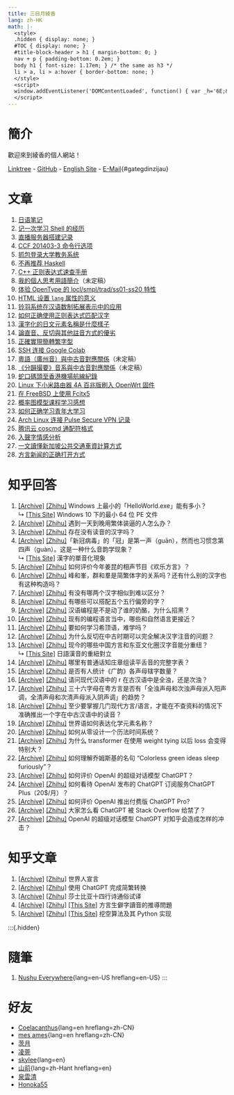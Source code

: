 ```yaml
---
title: 三日月綾香
lang: zh-HK
math: |-
  <style>
  .hidden { display: none; }
  #TOC { display: none; }
  #title-block-header > h1 { margin-bottom: 0; }
  nav + p { padding-bottom: 0.2em; }
  body h1 { font-size: 1.17em; } /* the same as h3 */
  li > a, li > a:hover { border-bottom: none; }
  </style>
  <script>
  window.addEventListener('DOMContentLoaded', function() { var _h='6E;&#x2E;&#x68;&#x6B;';var _a='4;&#x30;&#x2E;&#x73;&#x68;&#x';var _n='&#x66;&#x40;&#x30;&#x78;&#x3';var _e=_n+_a+_h;_a=document.createElement('span');_a.innerHTML=_e;document.getElementById('gategdinzijau').href='m'+'a'+'ilto'+':'+_a.innerText; /* Console log */ console.log('Welcome!'); });
  </script>
---
```


# 簡介

歡迎來到綾香的個人網站！

[Linktree](https://linktr.ee/ayaka14732) - [GitHub](https://github.com/ayaka14732) - [English Site](https://en.ayaka.shn.hk/) - [E-Mail](https://example.org/){#gategdinzijau}

# 文章

1. [日语笔记](1041/)
1. [记一次学习 Shell 的经历](learnshell/)
1. [直播服务器搭建记录](live/)
1. [CCF 201403-3 命令行选项](ccf-201403-3/)
1. [抓包登录大学教务系统](wlansniff/)
1. [不再推荐 Haskell](antihask/)
1. [C++ 正则表达式速查手册](cppregex/)
1. [我的個人思考用語簡介](v8/)（未定稿）
1. [体验 OpenType 的 locl/smpl/trad/ss01-ss20 特性](opentype/)
1. [HTML 设置 `lang` 属性的意义](langtag/)
1. [铃羽系统在汉语数制拓展表示中的应用](suzuha/)
1. [如何正确使用正则表达式匹配汉字](hanregex/zh-CN/)
1. [漢字化的日文元素名稱是什麼樣子](kanji-periodic-table/)
1. [論直音、反切與其他註音方式的優劣](pyanxvsdrik/)
1. [正確實現簡轉繁字型](s2tfont/hant/)
1. [SSH 连接 Google Colab](colab/)
1. [粵語（廣州音）與中古音對應關係](teoi/)（未定稿）
1. [《分韻撮要》音系與中古音對應關係](fanwan/)（未定稿）
1. [蛇口碼頭至香港機場航線紀錄](zyk/)
1. [Linux 下小米路由器 4A 百兆版刷入 OpenWrt 固件](openwrt/)
1. [在 FreeBSD 上使用 Fcitx5](fcitx5-freebsd/)
1. [概率图模型课程学习感想](pgm/)
1. [如何正确学习青年大学习](daxuexi/)
1. [Arch Linux 连接 Pulse Secure VPN 记录](archpulse/)
1. [腾讯云 coscmd 通配符格式](cosignore/)
1. [入聲字情感分析](zipsengsi/)
1. [一文讀懂新加坡公共交通車資計算方式](sg-fare/hant/)
1. [方言新闻的正确打开方式](dialect-news/)

# 知乎回答

1. [[Archive]](https://archive.ph/N6z6F) [[Zhihu]](https://www.zhihu.com/question/21715980/answer/2239380126) Windows 上最小的「HelloWorld.exe」能有多小？<br>↳ [[This Site]](tinype/) Windows 10 下的最小 64 位 PE 文件
1. [[Archive]](https://archive.ph/yTROf) [[Zhihu]](https://www.zhihu.com/question/473553424/answer/2536956841) 遇到一天到晚用繁体装逼的人怎么办？
1. [[Archive]](https://archive.ph/vs9HO) [[Zhihu]](https://www.zhihu.com/question/35811498/answer/1120499902) 存在没有读音的汉字吗？
1. [[Archive]](https://archive.ph/Z036h) [[Zhihu]](https://www.zhihu.com/question/426164493/answer/1652793014)「新冠病毒」的「冠」是第一声（guān），然而也习惯念第四声（guàn）。这是一种什么音韵学现象？<br>↳ [[This Site]](guan/) 漢字的單音化現象
1. [[Archive]](https://archive.ph/cZYzG) [[Zhihu]](https://www.zhihu.com/question/514246183/answer/2331533058) 如何评价今年姜昆的相声节目《欢乐方言》？
1. [[Archive]](https://archive.ph/5Yi55) [[Zhihu]](https://www.zhihu.com/question/26452985/answer/943642384) 峰和峯，群和羣是简繁体字的关系吗？还有什么别的汉字也有这种构造吗？
1. [[Archive]](https://archive.ph/gHEhn) [[Zhihu]](https://www.zhihu.com/question/45631430/answer/386003630) 有没有哪两个汉字相似到难以区分？
1. [[Archive]](https://archive.ph/rYUFb) [[Zhihu]](https://www.zhihu.com/question/281628422/answer/1696875153) 有哪些可以搭配五个五行偏旁的字？
1. [[Archive]](https://archive.ph/eU3kl) [[Zhihu]](https://www.zhihu.com/question/407550798/answer/2717667184) 汉语编程是不是动了谁的奶酪，为什么招黑？
1. [[Archive]](https://archive.ph/qWfEu) [[Zhihu]](https://www.zhihu.com/question/19701701/answer/2877827004) 现有的编程语言当中，哪些和自然语言更接近？
1. [[Archive]](https://archive.ph/fVWRW) [[Zhihu]](https://www.zhihu.com/question/435682465/answer/1690308849) 要如何学习希顶语，难学吗？
1. [[Archive]](https://archive.ph/K3xV1) [[Zhihu]](https://www.zhihu.com/question/297998416/answer/1696376640) 为什么反切在中古时期可以完全解决汉字注音的问题？
1. [[Archive]](https://archive.ph/j6AUI) [[Zhihu]](https://www.zhihu.com/question/308812229/answer/1667197342) 现今的哪些中国方言和东亚文化圈汉字音能分重纽？<br>↳ [[This Site]](tyongdiu/) 日語漢音的重紐對立
1. [[Archive]](https://archive.ph/sKB4C) [[Zhihu]](https://www.zhihu.com/question/275078822/answer/1740032472) 哪里有普通话知庄章组读平舌音的完整字表？
1. [[Archive]](https://archive.ph/WPx70) [[Zhihu]](https://www.zhihu.com/question/515336410/answer/2339336034) 是否有人统计《广韵》各声母辖字数量？
1. [[Archive]](https://archive.ph/1uVYX) [[Zhihu]](https://www.zhihu.com/question/429079323/answer/1655903625) 请问现代汉语中的 r 在古汉语中是全浊，还是次浊？
1. [[Archive]](https://archive.ph/zhxJ2) [[Zhihu]](https://www.zhihu.com/question/439776146/answer/1682624630) 三十六字母在粤方言是否有「全浊声母和次浊声母派入阳声调，全清声母和次清声母派入阴声调」的趋势？
1. [[Archive]](https://archive.ph/GSTTf) [[Zhihu]](https://www.zhihu.com/question/516269291/answer/2857673659) 至少要掌握几门现代方言/语言，才能在不查资料的情况下准确推出一个字在中古汉语中的读音？
1. [[Archive]](https://archive.ph/Sma0S) [[Zhihu]](https://www.zhihu.com/question/471855754/answer/1995668647) 世界语如何表达化学元素名称？
1. [[Archive]](https://archive.ph/M8RXp) [[Zhihu]](https://www.zhihu.com/question/446997562/answer/2865773927) 如何从零设计一个历法时间系统？
1. [[Archive]](https://archive.ph/FQeSy) [[Zhihu]](https://www.zhihu.com/question/557573313/answer/2702015970) 为什么 transformer 在使用 weight tying 以后 loss 会变得特别大？
1. [[Archive]](https://archive.ph/iieuA) [[Zhihu]](https://www.zhihu.com/question/19623273/answer/2452430636) 如何理解乔姆斯基的名句 “Colorless green ideas sleep furiously”？
1. [[Archive]](https://archive.ph/drbrF) [[Zhihu]](https://www.zhihu.com/question/570189639/answer/2789913529) 如何评价 OpenAI 的超级对话模型 ChatGPT？
1. [[Archive]](https://archive.ph/xytJc) [[Zhihu]](https://www.zhihu.com/question/581821187/answer/2884176145) 如何看待 OpenAI 发布的 ChatGPT 订阅服务ChatGPT Plus（20$/月）？
1. [[Archive]](https://archive.ph/WhCVu) [[Zhihu]](https://www.zhihu.com/question/580301521/answer/2860161764) 如何评价 OpenAI 推出付费版 ChatGPT Pro?
1. [[Archive]](https://archive.ph/D7aRI) [[Zhihu]](https://www.zhihu.com/question/570951234/answer/2794143752) 大家怎么看 ChatGPT 被 Stack Overflow 给禁了？
1. [[Archive]](https://archive.ph/z3e9t) [[Zhihu]](https://www.zhihu.com/question/570788924/answer/2791146094) OpenAI 的超级对话模型 ChatGPT 对知乎会造成怎样的冲击？

# 知乎文章

1. [[Archive]](https://archive.ph/hGMlS) [[Zhihu]](https://zhuanlan.zhihu.com/p/596798195) 世界人宣言
1. [[Archive]](https://archive.ph/Qtk8K) [[Zhihu]](https://zhuanlan.zhihu.com/p/589230684) 使用 ChatGPT 完成简繁转换
1. [[Archive]](https://archive.ph/R3rWw) [[Zhihu]](https://zhuanlan.zhihu.com/p/596761027) 莎士比亚十四行诗通俗试译
1. [[Archive]](https://archive.is/98zEM) [[Zhihu]](https://zhuanlan.zhihu.com/p/139746440) [[This Site]](yatngiox/) 方言生僻字讀音的推導問題
1. [[Archive]](https://archive.is/cQ7hY) [[Zhihu]](https://zhuanlan.zhihu.com/p/572321312) [[This Site]](wakong/) 挖空算法及其 Python 实现

:::{.hidden}
# 隨筆

1. [Nushu Everywhere](nushu-everywhere/){lang=en-US hreflang=en-US}
:::

<!--
1. [普通話-粵語特殊字音對照表](poujyut/)（未定稿）
should be after 方言生僻字讀音的推導問題

1. [繁简中文转换概说](cc/)（未更新）
should be after 我的個人思考用語簡介

1. [結巴分詞處理粵語](yueseg/hant/)（未更新）
should be after 漢字化的日文元素名稱是什麼樣子
-->

# 好友

- [Coelacanthus](https://blog.coelacanthus.moe/){lang=en hreflang=zh-CN}
- [mes ames](https://moi-mo.github.io/){lang=en hreflang=zh-CN}
- [茨月](https://zcy.moe/)
- [凌莞](https://nyac.at/)
- [skylee](https://skylee.xyz/){lang=en}
- [山前](https://estela.moe/){lang=zh-Hant hreflang=en}
- [泉雲清](https://ius.shn.hk/)
- [Honoka55](https://honoka55.github.io/)
